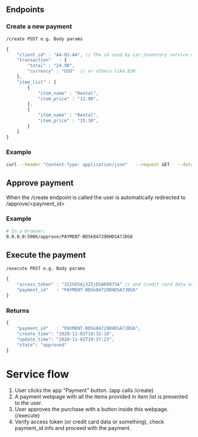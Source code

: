 ## Endpoints

### Create a new payment
`/create POST e.g. Body params`
```javascript
{
    "client_id" : "AA-01-AA", // The id used by car_inventory service or the car plate nr
    "transaction"   : {
        "total" : "24.90",
        "currency" : "USD"  // or others like EUR
    },
    "item_list" : [
        {
            "item_name" : "Rental",
            "item_price" : "12.90",
        },
        {
            "item_name" : "Rental",
            "item_price" : "15.30",
        }
    ]
}
```
### Example
```bash
curl --header "Content-Type: application/json"   --request GET   --data '{"client_id": "LD-34-CV", "transaction" : {"total" : "24.90", "currency": "EUR"}, "invoice_number" : "8394839284", "item_list" : [{"item_name": "Rental", "item_price" : "12.90"}, {"item_name": "Rental", "item_price" : "12.00"}]}'   http://0.0.0.0:5006/create
```

## Approve payment
When the /create endpoint is called the user is automatically redirected to /approve/<payment_id>
### Example
```bash
# In a browser:
0.0.0.0:5006/approve/PAYMENT-BDSk84729DHDSA7JDG6
```

## Execute the payment
`/execute POST e.g. Body params`
```javascript
{
    "access_token" : "321hDSAj325jDSAK897SA" // and credit card data or something depending on payment method?
    "payment_id"   : "PAYMENT-BDSk84729DHDSA7JDG6"
}
```

### Returns
```javascript
{
    "payment_id"   : "PAYMENT-BDSk84729DHDSA7JDG6",
    "create_time": "2020-11-02T19:32:10",
    "update_time": "2020-11-02T19:37:23",
    "state": "approved"
}
```


# Service flow
1. User clicks the app "Payment" button. (app calls /create)
2. A payment webpage with all the items provided in item list is presented to the user.
3. User approves the purchase with a button inside this webpage. (/execute)
4. Verify access token (or credit card data or something), check payment_id info and proceed with the payment.
